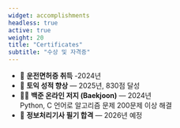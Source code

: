 ```yaml
---
widget: accomplishments
headless: true
active: true
weight: 20
title: "Certificates"
subtitle: "수상 및 자격증"
---
```

- 🚗 **운전면허증 취득** -2024년
- 🥇 **토익 성적 향상** — 2025년, 830점 달성
- 🧑‍💻 **백준 온라인 저지 (Baekjoon)** — 2024년  
  Python, C 언어로 알고리즘 문제 200문제 이상 해결
- 🧠 **정보처리기사 필기 합격** — 2026년 예정
